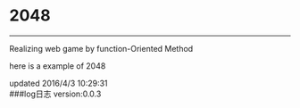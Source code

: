 2048
====

---------------

Realizing web game by  function-Oriented  Method

here is a example of 2048



updated 2016/4/3 10:29:31   
###log日志
 version:0.0.3 
